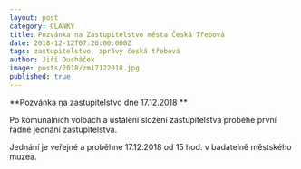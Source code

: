 ```yaml
---
layout: post
category: CLANKY
title: Pozvánka na Zastupitelstvo města Česká Třebová
date: 2018-12-12T07:20:00.000Z
tags: zastupitelstvo  zprávy česká třebová
author: Jiří Ducháček
image: posts/2018/zm17122018.jpg
published: true
---
```

**Pozvánka na zastupitelstvo dne 17.12.2018 **




Po komunálních volbách a ustálení složení zastupitelstva proběhe první řádné jednání zastupitelstva.

Jednání je veřejné a proběhne 17.12.2018 od 15 hod. v badatelně městského muzea.
